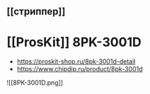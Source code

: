 ## [[стриппер]]
# [[ProsKit]] 8PK-3001D

- https://proskit-shop.ru/8pk-3001d-detail
- https://www.chipdip.ru/product/8pk-3001d

![[8PK-3001D.png]]
